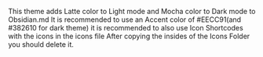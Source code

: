 This theme adds Latte color to Light mode and Mocha color to Dark mode to Obsidian.md
It is recommended to use an Accent color of #EECC91(and #382610 for dark theme) it is recommended to also use Icon Shortcodes with the icons in the icons file
After copying the insides of the Icons Folder you should delete it.
